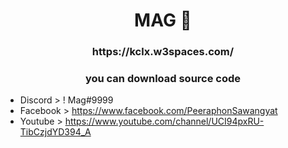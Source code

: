 <h1 align="center">MAG 🤍</h1>
<h3 align="center">https://kclx.w3spaces.com/ </h3>

<h3 align="center">you can download source code</h3>


- Discord  > ! Mag#9999
- Facebook > https://www.facebook.com/PeeraphonSawangyat
- Youtube  > https://www.youtube.com/channel/UCI94pxRU-TibCzjdYD394_A
